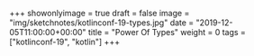 +++
showonlyimage = true
draft = false
image = "img/sketchnotes/kotlinconf-19-types.jpg"
date = "2019-12-05T11:00:00+00:00"
title = "Power Of Types"
weight = 0
tags = ["kotlinconf-19", "kotlin"]
+++
